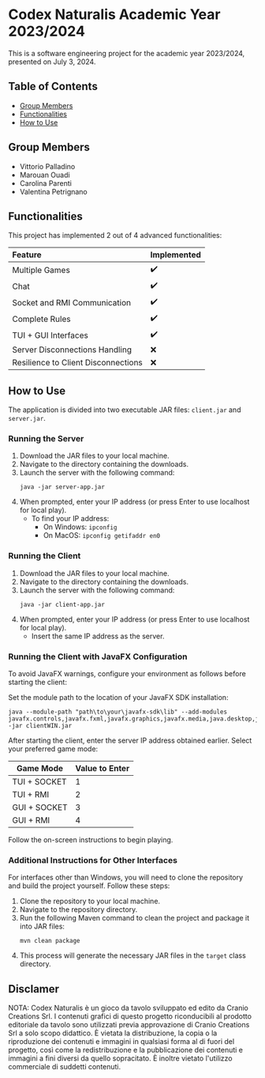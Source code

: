 
# Codex Naturalis Academic Year 2023/2024

This is a software engineering project for the academic year 2023/2024, presented on July 3, 2024.

## Table of Contents

- [Group Members](#group-members)
- [Functionalities](#functionalities)
- [How to Use](#how-to-use)


## Group Members

- Vittorio Palladino
- Marouan Ouadi
- Carolina Parenti
- Valentina Petrignano

## Functionalities

This project has implemented 2 out of 4 advanced functionalities:

| Feature                              | Implemented        |
|:-------------------------------------|:-------------------|
| Multiple Games                       | :heavy_check_mark: |
| Chat                                 | :heavy_check_mark: |
| Socket and RMI Communication         | :heavy_check_mark: |
| Complete Rules                       | :heavy_check_mark: |
| TUI + GUI Interfaces                 | :heavy_check_mark: |
| Server Disconnections Handling       | :x:                |
| Resilience to Client Disconnections  | :x:                |

## How to Use

The application is divided into two executable JAR files: `client.jar` and `server.jar`.

### Running the Server

1. Download the JAR files to your local machine.
2. Navigate to the directory containing the downloads.
3. Launch the server with the following command:
   ```shell
   java -jar server-app.jar
   ```
4. When prompted, enter your IP address (or press Enter to use localhost for local play).
   - To find your IP address:
      - On Windows: `ipconfig`
      - On MacOS: `ipconfig getifaddr en0`

### Running the Client

1. Download the JAR files to your local machine.
2. Navigate to the directory containing the downloads.
3. Launch the server with the following command:
   ```shell
   java -jar client-app.jar
   ```
4. When prompted, enter your IP address (or press Enter to use localhost for local play).
    - Insert the same IP address as the server.

### Running the Client with JavaFX Configuration

To avoid JavaFX warnings, configure your environment as follows before starting the client:

Set the module path to the location of your JavaFX SDK installation:
   ```shell
   java --module-path "path\to\your\javafx-sdk\lib" --add-modules javafx.controls,javafx.fxml,javafx.graphics,javafx.media,java.desktop,java.logging -jar clientWIN.jar
   ```

After starting the client, enter the server IP address obtained earlier.
Select your preferred game mode:

   | Game Mode    | Value to Enter |
   |--------------|----------------|
   | TUI + SOCKET | 1              |
   | TUI + RMI    | 2              |
   | GUI + SOCKET | 3              |
   | GUI + RMI    | 4              |

Follow the on-screen instructions to begin playing.

### Additional Instructions for Other Interfaces

For interfaces other than Windows, you will need to clone the repository and build the project yourself. Follow these steps:

1. Clone the repository to your local machine.
2. Navigate to the repository directory.
3. Run the following Maven command to clean the project and package it into JAR files:
   ```shell
   mvn clean package
   ```
4. This process will generate the necessary JAR files in the `target` class directory.

## Disclamer
NOTA: Codex Naturalis è un gioco da tavolo sviluppato ed edito da Cranio Creations Srl. I contenuti grafici di questo progetto riconducibili al prodotto editoriale da tavolo sono utilizzati previa approvazione di Cranio Creations Srl a solo scopo didattico. È vietata la distribuzione, la copia o la riproduzione dei contenuti e immagini in qualsiasi forma al di fuori del progetto, così come la redistribuzione e la pubblicazione dei contenuti e immagini a fini diversi da quello sopracitato. È inoltre vietato l'utilizzo commerciale di suddetti contenuti.
